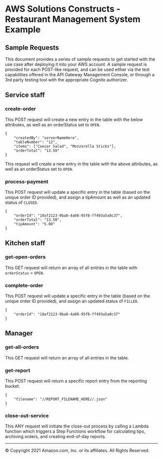 # AWS Solutions Constructs - Restaurant Management System Example

## Sample Requests
This document provides a series of sample requests to get started with the use case after deploying it into your
AWS account. A sample request is provided for each POST-like request, and can be used either via the test capabilities
offered in the API Gateway Management Console, or through a 3rd party testing tool with the appropriate Cognito
authorizer.

## Service staff

### create-order
This POST request will create a new entry in the table with the below attributes, as well as an orderStatus set to `OPEN`.
```
{
	"createdBy": "serverNameHere",
	"tableNumber": "12",
	"items": ["Caesar Salad", "Mozzarella Sticks"],
	"orderTotal": "13.50"
}
```
This request will create a new entry in the table with the above attributes, as well as an orderStatus set to `OPEN`.

### process-payment
This POST request will update a specific entry in the table (based on the unique order ID provided), and assign a tipAmount
as well as an updated status of `CLOSED`.
```
{
	"orderId": "18af2123-9ba8-4a08-95f8-ff493a5a8c37",
	"orderTotal": "13.50",
	"tipAmount": "5.00"
}
```

## Kitchen staff

### get-open-orders
This GET request will return an array of all entries in the table with `orderStatus` = `OPEN`.

### complete-order
This POST request will update a specific entry in the table (based on the unique order ID provided), and assign an updated status of `FILLED`.
```
{
	"orderId": "18af2123-9ba8-4a08-95f8-ff493a5a8c37"
}
```

## Manager

### get-all-orders
This GET request will return an array of all entries in the table.

### get-report
This POST request will return a specific report entry from the reporting bucket.
```
{
	"filename": "//REPORT_FILENAME_HERE//.json"
}
```

### close-out-service
This ANY request will initiate the close-out process by calling a Lambda function which triggers a Step Functions workflow 
for calculating tips, archiving orders, and creating end-of-day reports.



***
&copy; Copyright 2021 Amazon.com, Inc. or its affiliates. All Rights Reserved.